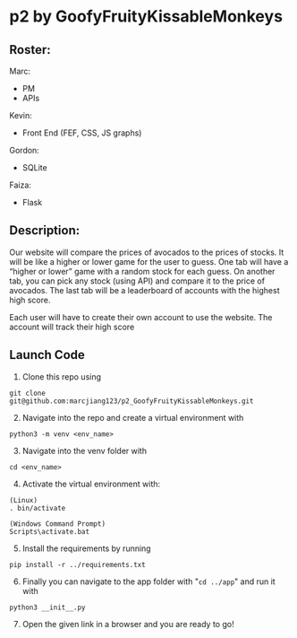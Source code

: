 # p2 by GoofyFruityKissableMonkeys

## Roster:
Marc:
- PM
- APIs

Kevin:
- Front End (FEF, CSS, JS graphs)

Gordon:
- SQLite

Faiza:
- Flask

## Description:
Our website will compare the prices of avocados to the prices of stocks. It will be like a higher or lower game for the user to guess. One tab will have a “higher or lower” game with a random stock for each guess. On another tab, you can pick any stock (using API) and compare it to the price of avocados. The last tab will be a leaderboard of accounts with the highest high score.

Each user will have to create their own account to use the website. The account will track their high score

## Launch Code
1. Clone this repo using
```
git clone git@github.com:marcjiang123/p2_GoofyFruityKissableMonkeys.git
```
2. Navigate into the repo and create a virtual environment with
```
python3 -m venv <env_name>
```
3. Navigate into the venv folder with 
```
cd <env_name>
``` 
4. Activate the virtual environment with:
```
(Linux)
. bin/activate

(Windows Command Prompt)
Scripts\activate.bat
```
5. Install the requirements by running
```
pip install -r ../requirements.txt
```
6. Finally you can navigate to the app folder with "`cd ../app`" and run it with
```
python3 __init__.py
```
7. Open the given link in a browser and you are ready to go!
